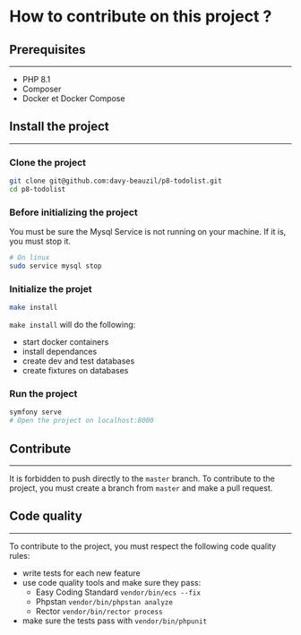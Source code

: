 # How to contribute on this project ?

## Prerequisites
___
- PHP 8.1
- Composer
- Docker et Docker Compose

## Install the project
___

### Clone the project
```bash
git clone git@github.com:davy-beauzil/p8-todolist.git
cd p8-todolist
```

### Before initializing the project
You must be sure the Mysql Service is not running on your machine. If it is, you must stop it.
```bash
# On linux
sudo service mysql stop
```

### Initialize the projet
```bash
make install
```
`make install` will do the following:
- start docker containers
- install dependances
- create dev and test databases
- create fixtures on databases

### Run the project
```bash
symfony serve
# Open the project on localhost:8000
```

## Contribute
___
It is forbidden to push directly to the `master` branch. To contribute to the project, you must create a branch from `master` and make a pull request.
## Code quality
___
To contribute to the project, you must respect the following code quality rules:
- write tests for each new feature
- use code quality tools and make sure they pass:
    - Easy Coding Standard `vendor/bin/ecs --fix`
    - Phpstan `vendor/bin/phpstan analyze`
    - Rector `vendor/bin/rector process`
- make sure the tests pass with `vendor/bin/phpunit`


